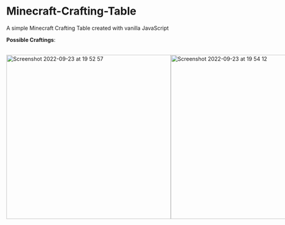 # Minecraft-Crafting-Table
A simple Minecraft Crafting Table created with vanilla JavaScript

<b>Possible Craftings</b>: <br><br>
<div style="display: flex;">
  <img width="432" alt="Screenshot 2022-09-23 at 19 52 57" src="https://user-images.githubusercontent.com/88822812/192027883-a3bb2398-5e55-4a4f-94f3-aeb28dd3a476.png">

  <img width="432" alt="Screenshot 2022-09-23 at 19 54 12" src="https://user-images.githubusercontent.com/88822812/192028112-1fd4cae9-e6ab-47d2-93d4-e85a5a9284d6.png">

  <img width="432" alt="Screenshot 2022-09-23 at 19 54 53" src="https://user-images.githubusercontent.com/88822812/192028208-431faa63-d74a-4b57-87f5-47ccb803d697.png">

  <img width="432" alt="Screenshot 2022-09-23 at 19 55 41" src="https://user-images.githubusercontent.com/88822812/192028332-005f83ab-66fe-4f55-a1c3-c5c9ebf6d073.png">

  <img width="432" alt="Screenshot 2022-09-24 at 10 01 13" src="https://user-images.githubusercontent.com/88822812/192087432-b40fa0e4-44ea-4d7f-8b85-7483c456e3d1.png">
</div>
